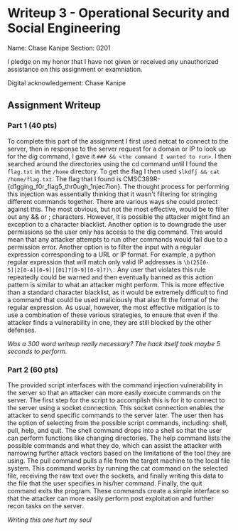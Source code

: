 # Writeup 3 - Operational Security and Social Engineering

Name: Chase Kanipe
Section: 0201

I pledge on my honor that I have not given or received any unauthorized assistance on this assignment or examniation.

Digital acknowledgement: Chase Kanipe

## Assignment Writeup

### Part 1 (40 pts)

To complete this part of the assignment I first used netcat to connect to the server, then in response to the server request for a domain or IP to look up for the dig command, I gave it `### && <the command I wanted to run>`. I then searched around the directories using the cd command until I found the `flag.txt` in the  `/home` directory. To get the flag I then used `slkdfj && cat /home/flag.txt`. The flag that I found is CMSC389R-{d1gging_f0r_flag5_thr0ugh_1njec7ion}. The thought process for performing this injection was essentially thinking that it wasn't filtering for stringing different commands together. There are various ways she could protect against this. The most obvious, but not the most effective, would be to filter out any && or ; characters. However, it is possible the attacker might find an exception to a character blacklist. Another option is to downgrade the user permissions so the user only has access to the dig command. This would mean that any attacker attempts to run other commands would fail due to a permission error. Another option is to filter the input with a regular expression corresponding to a URL or IP format. For example, a python regular expression that will match only valid IP addresses is `\b(25[0-5]|2[0-4][0-9]|[01]?[0-9][0-9]?)\.` Any user that violates this rule repeatedly could be warned and then eventually banned as this action pattern is similar to what an attacker might perform. This is more effective than a standard character blacklist, as it would be extremely difficult to find a command that could be used maliciously that also fit the format of the regular expression. As usual, however, the most effective mitigation is to use a combination of these various strategies, to ensure that even if the attacker finds a vulnerability in one, they are still blocked by the other defenses.

*Was a 300 word writeup really necessary? The hack itself  took maybe 5 seconds to perform.*


### Part 2 (60 pts)

The provided script interfaces with the command injection vulnerability in the server so that an attacker can more easily execute commands on the server. The first step for the script to accomplish this is for it to connect to the server using a socket connection. This socket connection enables the attacker to send specific commands to the server later. The user then has the option of selecting from the possible script commands, including: shell, pull, help, and quit. The shell command drops into a shell so that the user can perform functions like changing directories. The help command lists the possible commands and what they do, which can assist the attacker with narrowing further attack vectors based on the limitations of the tool they are using. The pull command pulls a file from the target machine to the local file system. This command works by running the cat command on the selected file, receiving the raw text over the sockets, and finally writing this data to the file that the user specifies in his/her command.  Finally, the quit command exits the program. These commands create a simple interface so that the attacker can more easily perform post exploitation and further recon tasks on the server. 

*Writing this one hurt my soul*
